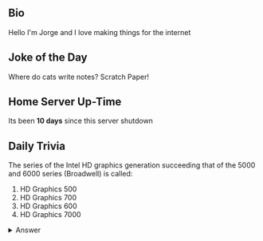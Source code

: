## Bio

Hello I'm Jorge and I love making things for the internet

## Joke of the Day

Where do cats write notes?
Scratch Paper!

## Home Server Up-Time

Its been **10 days** since this server shutdown


## Daily Trivia

The series of the Intel HD graphics generation succeeding that of the 5000 and 6000 series (Broadwell) is called:
 1. HD Graphics 500
 2. HD Graphics 700 
 3. HD Graphics 600
 4. HD Graphics 7000

<details>
  <summary>Answer</summary>
  HD Graphics 500
</details>
